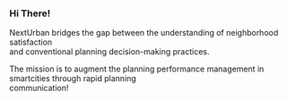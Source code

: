 ### Hi There!

NextUrban bridges the gap between the understanding of neighborhood satisfaction         
and conventional planning decision-making practices.     

The mission is to augment the planning performance management in smartcities through rapid planning             
communication!     



<!--
**NextUrban/NextUrban** is a ✨ _special_ ✨ repository because its `README.md` (this file) appears on your GitHub profile.

